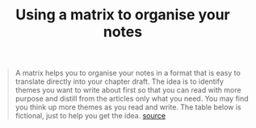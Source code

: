 ﻿---
backlinks:
- title: Research
  url: /sense/Research/research.html
title: Using a matrix to organise your notes
---
> A matrix helps you to organise your notes in a format that is easy to translate directly into your chapter draft. The idea is to identify themes you want to write about first so that you can read with more purpose and distill from the articles only what you need. You may find you think up more themes as you read and write. The table below is fictional, just to help you get the idea. [source](https://sites.google.com/site/twblacklinemasters/using-a-matrix-to-organise-your-notes-for-faster-writing)